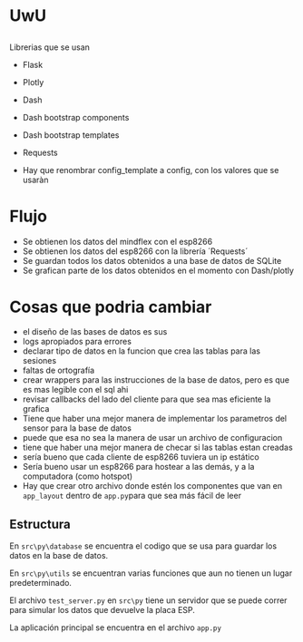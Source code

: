 # UwU

##
Librerias que se usan

+ Flask
+ Plotly
+ Dash
+ Dash bootstrap components
+ Dash bootstrap templates
+ Requests

+ Hay que renombrar config_template a config, con los valores que se usaràn

# Flujo

+ Se obtienen los datos del mindflex con el esp8266
+ Se obtienen los datos del esp8266 con la librería ´Requests´
+ Se guardan todos los datos obtenidos a una base de datos de SQLite
+ Se grafican parte de los datos obtenidos en el momento con Dash/plotly

# Cosas que podria cambiar
+ el diseño de las bases de datos es sus
+ logs apropiados para errores
+ declarar tipo de datos en la funcion que crea las tablas para las sesiones
+ faltas de ortografía
+ crear wrappers para las instrucciones de la base de datos, pero es que es mas legible con el sql ahi
+ revisar callbacks del lado del cliente para que sea mas eficiente la grafica
+ Tiene que haber una mejor manera de implementar los parametros del sensor para la base de datos
+ puede que esa no sea la manera de usar un archivo de configuracion
+ tiene que haber una mejor manera de checar si las tablas estan creadas
+ sería bueno que cada cliente de esp8266 tuviera un ip estático
+ Sería bueno usar un esp8266 para hostear a las demás, y a la computadora (como hotspot)
+ Hay que crear otro archivo donde estén los componentes que van en `app_layout` dentro de `app.py`para que sea más fácil de leer

## Estructura

En `src\py\database` se encuentra el codigo que se usa para guardar los datos en la base de datos.

En `src\py\utils` se encuentran varias funciones que aun no tienen un lugar predeterminado.

El archivo `test_server.py` en `src\py` tiene un servidor que se puede correr para simular los datos que devuelve la placa ESP.

La aplicación principal se encuentra en el archivo `app.py`